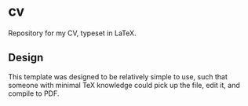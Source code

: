# cv
Repository for my CV, typeset in LaTeX.

## Design
This template was designed to be relatively simple to use, such that someone with minimal TeX knowledge could pick up the file, edit it, and compile to PDF. 
